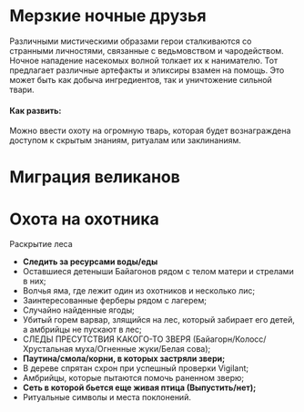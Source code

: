 # Мерзкие ночные друзья
Различными мистическими образами герои сталкиваются со странными личностями, связанные с ведьмовством и чародейством. Ночное нападение насекомых волной толкает их к нанимателю. Тот предлагает различные артефакты и эликсиры взамен на помощь. Это может быть как добыча ингредиентов, так и уничтожение сильной твари.

#### Как развить:
Можно ввести охоту на огромную тварь, которая будет вознаграждена доступом к скрытым знаниям, ритуалам или заклинаниям.

# Миграция великанов


# Охота на охотника

Раскрытие леса
* **Следить за ресурсами воды/еды**
* Оставшиеся детеныши Байагонов рядом с телом матери и стрелами в них;
* Волчья яма, где лежит один из охотников и несколько лис;
* Заинтересованные ферберы рядом с лагерем;
* Случайно найденные ягоды;
* Убитый горем варвар, злящийся на лес, который забирает его детей, а амбрийцы не пускают в лес;
* СЛЕДЫ ПРЕСУТСТВИЯ КАКОГО-ТО ЗВЕРЯ (Байагорн/Колосс/Хрустальная муха/Огненные жуки/Белая сова);
* **Паутина/смола/корни, в которых застряли звери;**
* В дереве спрятан схрон при успешный проверки Vigilant;
* Амбрийцы, которые пытаются помочь раненном зверю;
* **Сеть в которой бьется еще живая птица (Выпустить/нет);**
* Ритуальные символы и места поклонений.